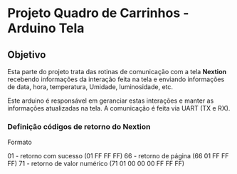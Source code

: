 # Projeto Quadro de Carrinhos - Arduino Tela

## Objetivo

Esta parte do projeto trata das rotinas de comunicação com a tela **Nextion** recebendo informações da interação feita na tela e enviando informações de data, hora, temperatura, Umidade, luminosidade, etc.

Este arduino é responsável em geranciar estas interações e manter as informações atualizadas na tela. A comunicação é feita via UART (TX e RX).

### Definição códigos de retorno do Nextion

Formato 


01 - retorno com sucesso (01 FF FF FF)
66 - retorno de página (66 01 FF FF FF)
71 - retorno de valor numérico (71 01 00 00 00 FF FF FF)




</br>
</br>

